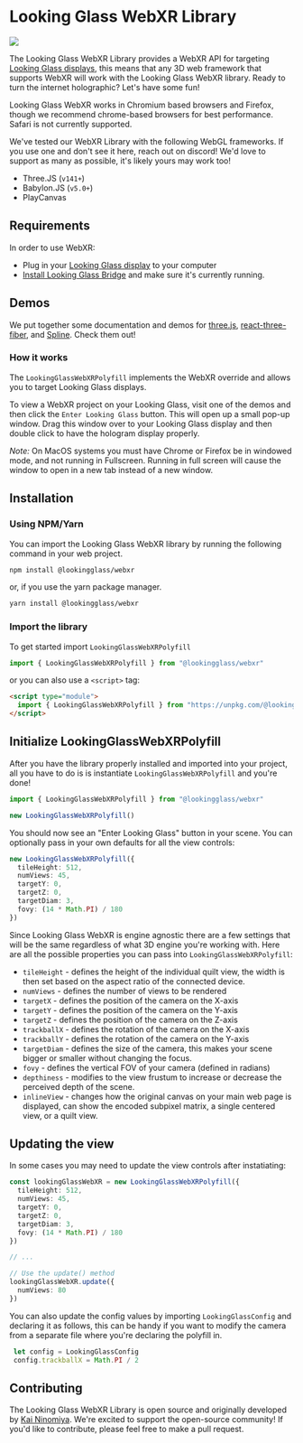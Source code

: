 # Looking Glass WebXR Library

![](public/webxr-banner.jpg)

The Looking Glass WebXR Library provides a WebXR API for targeting [Looking Glass displays](https://lookingglassfactory.com/), this means that any 3D web framework that supports WebXR will work with the Looking Glass WebXR library. Ready to turn the internet holographic? Let's have some fun!

Looking Glass WebXR works in Chromium based browsers and Firefox, though we recommend chrome-based browsers for best performance.
Safari is not currently supported.

We've tested our WebXR Library with the following WebGL frameworks. If you use one and don't see it here, reach out on discord! We'd love to support as many as possible, it's likely yours may work too! 
- Three.JS (`v141+`) 
- Babylon.JS (`v5.0+`)
- PlayCanvas

## Requirements
In order to use WebXR:
- Plug in your [Looking Glass display](https://lookingglassfactory.com/) to your computer
- [Install Looking Glass Bridge](https://lookingglassfactory.com/software/looking-glass-bridge) and make sure it's currently running.
## Demos
We put together some documentation and demos for [three.js](https://docs.lookingglassfactory.com/developer-tools/webxr/three.js), [react-three-fiber](https://docs.lookingglassfactory.com/developer-tools/webxr/react-three-fiber), and [Spline](https://docs.lookingglassfactory.com/developer-tools/webxr/spline). Check them out!

### How it works
The `LookingGlassWebXRPolyfill` implements the WebXR override and allows you to target Looking Glass displays.

To view a WebXR project on your Looking Glass, visit one of the demos and then click the `Enter Looking Glass` button. This will open up a small pop-up window. 
Drag this window over to your Looking Glass display and then double click to have the hologram display properly. 

*Note:* On MacOS systems you must have Chrome or Firefox be in windowed mode, and not running in Fullscreen. Running in full screen will cause the window to open in a new tab instead of a new window. 

## Installation


### Using NPM/Yarn
You can import the Looking Glass WebXR library by running the following command in your web project.

```sh
npm install @lookingglass/webxr
```
or, if you use the yarn package manager. 
```sh
yarn install @lookingglass/webxr
```
### Import the library

To get started import `LookingGlassWebXRPolyfill`
```ts
import { LookingGlassWebXRPolyfill } from "@lookingglass/webxr"
```
or you can also use a `<script>` tag: 

```html
<script type="module">
  import { LookingGlassWebXRPolyfill } from "https://unpkg.com/@lookingglass/webxr@0.3.0/dist/@lookingglass/bundle/webxr.js"
</script>
```

## Initialize LookingGlassWebXRPolyfill

After you have the library properly installed and imported into your project, all you have to do is is instantiate `LookingGlassWebXRPolyfill` and you're done!

```ts
import { LookingGlassWebXRPolyfill } from "@lookingglass/webxr"

new LookingGlassWebXRPolyfill()
```

You should now see an "Enter Looking Glass" button in your scene. You can optionally pass in your own defaults for all the view controls:
```ts
new LookingGlassWebXRPolyfill({
  tileHeight: 512,
  numViews: 45,
  targetY: 0,
  targetZ: 0,
  targetDiam: 3,
  fovy: (14 * Math.PI) / 180
})
```

Since Looking Glass WebXR is engine agnostic there are a few settings that will be the same regardless of what 3D engine you're working with. Here are all the possible properties you can pass into `LookingGlassWebXRPolyfill`:

- `tileHeight` - defines the height of the individual quilt view, the width is then set based on the aspect ratio of the connected device.
- `numViews`   - defines the number of views to be rendered
- `targetX`    - defines the position of the camera on the X-axis
- `targetY`    - defines the position of the camera on the Y-axis
- `targetZ`    - defines the position of the camera on the Z-axis
- `trackballX` - defines the rotation of the camera on the X-axis
- `trackballY` - defines the rotation of the camera on the Y-axis
- `targetDiam` - defines the size of the camera, this makes your scene bigger or smaller without changing the focus.
- `fovy`       - defines the vertical FOV of your camera (defined in radians)
- `depthiness` - modifies to the view frustum to increase or decrease the perceived depth of the scene.
- `inlineView` - changes how the original canvas on your main web page is displayed, can show the encoded subpixel matrix, a single centered view, or a quilt view.

## Updating the view

In some cases you may need to update the view controls after instatiating:

```ts
const lookingGlassWebXR = new LookingGlassWebXRPolyfill({
  tileHeight: 512,
  numViews: 45,
  targetY: 0,
  targetZ: 0,
  targetDiam: 3,
  fovy: (14 * Math.PI) / 180
})

// ...

// Use the update() method
lookingGlassWebXR.update({
  numViews: 80
})
```
You can also update the config values by importing `LookingGlassConfig` and declaring it as follows, this can be handy if you want to modify the camera from a separate file where you're declaring the polyfill in.
```ts
 let config = LookingGlassConfig
 config.trackballX = Math.PI / 2
```

## Contributing
The Looking Glass WebXR Library is open source and originally developed by [Kai Ninomiya](https://kai.graphics). We're excited to support the open-source community! If you'd like to contribute, please feel free to make a pull request. 

